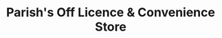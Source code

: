 ---
title: "Parish's Off Licence & Convenience Store"
url: /brighton/parishs-off-licence-and-convenience-store/
shop: convenience
---